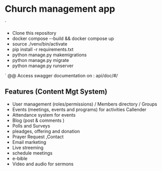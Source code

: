 # Church management app

`

- Clone this repository
- docker compose --build && docker compose up
- source ./venv/bin/activate
- pip install -r requirements.txt
- python manage.py makemigrations
- python manage.py migrate
- python manage.py runserver

`
@@ Access swagger documentation on : api/doc/#/

## Features (Content Mgt System)

- User management (roles/permissions) / Members directory / Groups
- Events (meetings, events and programs) for activities Callender
- Attendance system for events
- Blog (post & comments )
- Polls and Surveys
- pleadges, offering and donation
- Prayer Request ,Contact
- Email marketing
- Live streeming
- schedule meetings
- e-bible
- Video and audio for sermons
